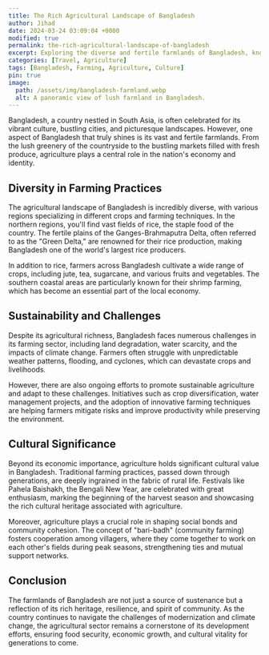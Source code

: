 ```yaml
---
title: The Rich Agricultural Landscape of Bangladesh
author: Jihad
date: 2024-03-24 03:09:04 +0000
modified: true
permalink: the-rich-agricultural-landscape-of-bangladesh
excerpt: Exploring the diverse and fertile farmlands of Bangladesh, known for their productivity and cultural significance.
categories: [Travel, Agriculture]
tags: [Bangladesh, Farming, Agriculture, Culture]
pin: true
image:
  path: /assets/img/bangladesh-farmland.webp
  alt: A panoramic view of lush farmland in Bangladesh.
---
```



Bangladesh, a country nestled in South Asia, is often celebrated for its vibrant culture, bustling cities, and picturesque landscapes. However, one aspect of Bangladesh that truly shines is its vast and fertile farmlands. From the lush greenery of the countryside to the bustling markets filled with fresh produce, agriculture plays a central role in the nation's economy and identity.

## Diversity in Farming Practices

The agricultural landscape of Bangladesh is incredibly diverse, with various regions specializing in different crops and farming techniques. In the northern regions, you'll find vast fields of rice, the staple food of the country. The fertile plains of the Ganges-Brahmaputra Delta, often referred to as the "Green Delta," are renowned for their rice production, making Bangladesh one of the world's largest rice producers.

In addition to rice, farmers across Bangladesh cultivate a wide range of crops, including jute, tea, sugarcane, and various fruits and vegetables. The southern coastal areas are particularly known for their shrimp farming, which has become an essential part of the local economy.

## Sustainability and Challenges

Despite its agricultural richness, Bangladesh faces numerous challenges in its farming sector, including land degradation, water scarcity, and the impacts of climate change. Farmers often struggle with unpredictable weather patterns, flooding, and cyclones, which can devastate crops and livelihoods.

However, there are also ongoing efforts to promote sustainable agriculture and adapt to these challenges. Initiatives such as crop diversification, water management projects, and the adoption of innovative farming techniques are helping farmers mitigate risks and improve productivity while preserving the environment.

## Cultural Significance

Beyond its economic importance, agriculture holds significant cultural value in Bangladesh. Traditional farming practices, passed down through generations, are deeply ingrained in the fabric of rural life. Festivals like Pahela Baishakh, the Bengali New Year, are celebrated with great enthusiasm, marking the beginning of the harvest season and showcasing the rich cultural heritage associated with agriculture.

Moreover, agriculture plays a crucial role in shaping social bonds and community cohesion. The concept of "bari-badh" (community farming) fosters cooperation among villagers, where they come together to work on each other's fields during peak seasons, strengthening ties and mutual support networks.

## Conclusion

The farmlands of Bangladesh are not just a source of sustenance but a reflection of its rich heritage, resilience, and spirit of community. As the country continues to navigate the challenges of modernization and climate change, the agricultural sector remains a cornerstone of its development efforts, ensuring food security, economic growth, and cultural vitality for generations to come.
